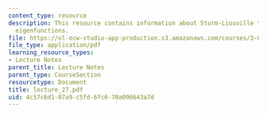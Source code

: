 ```yaml
---
content_type: resource
description: This resource contains information about Sturm-Liouville theory, orthogonal
  eigenfunctions.
file: https://ol-ocw-studio-app-production.s3.amazonaws.com/courses/3-016-mathematics-for-materials-scientists-and-engineers-fall-2005/4c57c6d107a9c5fd6fc670a096643a7d_lecture_27.pdf
file_type: application/pdf
learning_resource_types:
- Lecture Notes
parent_title: Lecture Notes
parent_type: CourseSection
resourcetype: Document
title: lecture_27.pdf
uid: 4c57c6d1-07a9-c5fd-6fc6-70a096643a7d
---
```

